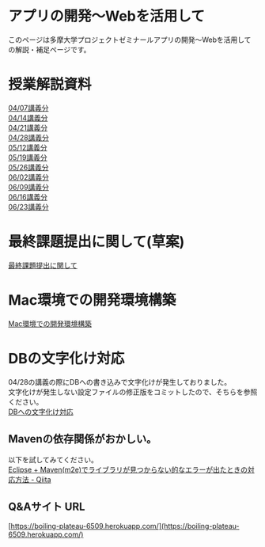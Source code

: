 # アプリの開発〜Webを活用して
このページは多摩大学プロジェクトゼミナールアプリの開発〜Webを活用しての解説・補足ページです。


#  授業解説資料

[04/07講義分](./01.md)  
[04/14講義分](./02.md)  
[04/21講義分](./03.md)  
[04/28講義分](./04.md)  
[05/12講義分](./05.md)  
[05/19講義分](./06.md)  
[05/26講義分](./07.md)  
[06/02講義分](./08.md)  
[06/09講義分](./09.md)  
[06/16講義分](./10.md)  
[06/23講義分](./11.md)  

# 最終課題提出に関して(草案)
[最終課題提出に関して](./FinalProjectSubmitted.md)  

# Mac環境での開発環境構築
[Mac環境での開発環境構築](./MacSoftwareInstall.md)  

# DBの文字化け対応
04/28の講義の際にDBへの書き込みで文字化けが発生しておりました。  
文字化けが発生しない設定ファイルの修正版をコミットしたので、そちらを参照ください。  
[DBへの文字化け対応](https://github.com/kajiwara22/AppDevelopUseOfWeb/commit/da4dbb179df8cd2d179a2df3363984e84abc9847)

## Mavenの依存関係がおかしい。
以下を試してみてください。  
[Eclipse + Maven(m2e)でライブラリが見つからない的なエラーが出たときの対応方法 - Qiita](http://qiita.com/taoyag/items/8b29c819e8430bca1c6b)

## Q&Aサイト URL

[https://boiling-plateau-6509.herokuapp.com/](https://boiling-plateau-6509.herokuapp.com/)
